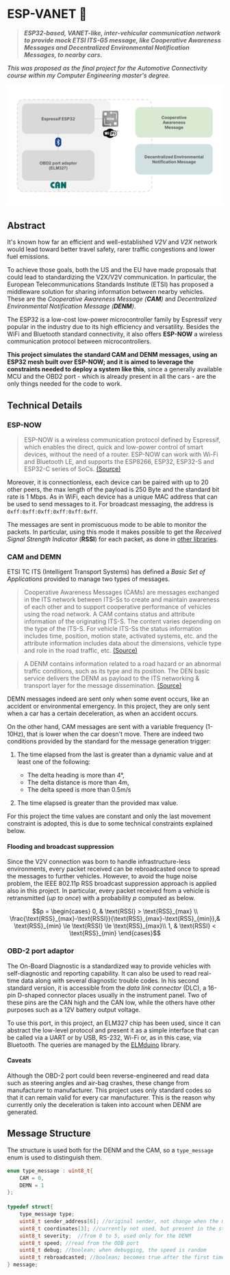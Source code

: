 # ESP-VANET 🚒

> **_ESP32-based, VANET-like, inter-vehicular communication network to provide mock ETSI ITS-G5  message, like Cooperative Awareness Messages and Decentralized Environmental Notification Messages, to nearby cars._**

_This was proposed as the final project for the Automotive Connectivity course within my Computer Engineering master's degree._

![project architecture](misc/architecture.svg)

## Abstract

It's known how far an efficient and well-established _V2V_ and _V2X_ network would lead toward better travel safety, rarer traffic congestions and lower fuel emissions.  

To achieve those goals, both the US and the EU have made proposals that could lead to standardizing the V2X/V2V communication. In particular, the European Telecommunications Standards Institute
(ETSI) has proposed a middleware solution for sharing information between nearby vehicles. These are the _Cooperative Awareness Message (**CAM**)_ and _Decentralized Environmental Notification Message (**DENM**)_.

The ESP32 is a low-cost low-power microcontroller family by Espressif very popular in the industry due to its high efficiency and versatility. Besides the WiFi and Bluetooth standard connectivity, it also offers **ESP-NOW** a wireless communication protocol between microcontrollers.  

**This project simulates the standard CAM and DENM messages, using an ESP32 mesh built over ESP-NOW; and it is aimed to leverage the constraints needed to deploy a system like this**, since a generally available MCU and the OBD2 port - which is already present in all the cars - are the only things needed for the code to work.

## Technical Details

### ESP-NOW

> ESP-NOW is a wireless communication protocol defined by Espressif, which enables the direct, quick and low-power control of smart devices, without the need of a router. ESP-NOW can work with Wi-Fi and Bluetooth LE, and supports the ESP8266, ESP32, ESP32-S and ESP32-C series of SoCs. [(Source)](https://www.espressif.com/en/solutions/low-power-solutions/esp-now)

Moreover, it is connectionless, each device can be paired with up to 20 other peers, the max length of the payload is 250 Byte and the standard bit rate is 1 Mbps. As in WiFi, each device has a unique MAC address that can be used to send messages to it. For broadcast messaging, the address is `0xff:0xff:0xff:0xff:0xff:0xff`.

The messages are sent in promiscuous mode to be able to monitor the packets. In particular, using this mode it makes possible to get the _Received Signal Strength Indicator_ (**RSSI**) for each packet, as done in [other libraries](https://github.com/gmag11/QuickESPNow/blob/main/src/QuickEspNow_esp32.cpp#L365-L357).

### CAM and DEMN

ETSI TC ITS (Intelligent Transport Systems) has defined a _Basic Set of Applications_ provided to manage two types of messages.

>Cooperative Awareness Messages (CAMs) are messages exchanged in the ITS network between ITS-Ss to create and maintain awareness of each other and to support cooperative performance of vehicles using the road network. A CAM contains status and attribute information of the originating ITS-S. The content varies depending on the type of the ITS-S. For vehicle ITS-Ss the status information includes time, position, motion state, activated systems, etc. and the attribute information includes data about the dimensions, vehicle type and role in the road traffic, etc. [(Source)](https://www.etsi.org/deliver/etsi_en/302600_302699/30263702/01.03.02_60/en_30263702v010302p.pdf)

> A DENM contains information related to a road hazard or an abnormal traffic conditions, such as its type and its position. The DEN basic service delivers the DENM as payload to the ITS networking & transport layer for the message dissemination. [(Source)](https://www.etsi.org/deliver/etsi_en/302600_302699/30263703/01.02.02_60/en_30263703v010202p.pdf)

DEMN messages indeed are sent only when some event occurs, like an accident or environmental emergency. In this project, they are only sent when a car has a certain deceleration, as when an accident occurs.  

On the other hand, CAM messages are sent with a variable frequency (1-10Hz), that is lower when the car doesn't move. There are indeed two conditions provided by the standard for the message generation trigger:

1. The time elapsed from the last is greater than a dynamic value and at least one of the following:
    - The delta heading is more than 4°,
    - The delta distance is more than 4m,
    - The delta speed is more than 0.5m/s

2. The time elapsed is greater than the provided max value.

For this project the time values are constant and only the last movement constraint is adopted, this is due to some technical constraints explained below.  

#### Flooding and broadcast suppression

Since the V2V connection was born to handle infrastructure-less environments, every packet received can be rebroadcasted once to spread the messages to further vehicles. However, to avoid the huge noise problem, the IEEE 802.11p RSS broadcast suppression approach is applied also in this project. In particular, every packet received from a vehicle is retransmitted (_up to once_) with a probability $p$ computed as below.

```math
p = 
\begin{cases}
    0, & \text{RSSI} > \text{RSS}_{max} \\
    \frac{\text{RSS}_{max}-\text{RSSI}}{\text{RSS}_{max}-\text{RSS}_{min}},& \text{RSS}_{min} \le \text{RSSI} \le \text{RSS}_{max}\\
    1, & \text{RSSI} < \text{RSS}_{min}
\end{cases}
```



### OBD-2 port adaptor

The On-Board Diagnostic is a standardized way to provide vehicles with self-diagnostic and reporting capability. It can also be used to read real-time data along with several diagnostic trouble codes. In his second standard version, it is accessible from the _data link connector_ (DLC), a 16-pin D-shaped connector places usually in the instrument panel. Two of these pins are the CAN high and the CAN low, while the others have other purposes such as a 12V battery output voltage.  

To use this port, in this project, an ELM327 chip has been used, since it can abstract the low-level protocol and present it as a simple interface that can be called via a UART or by USB, RS-232, Wi-Fi or, as in this case, via Bluetooth. The queries are managed by the [ELMduino](https://github.com/PowerBroker2/ELMduino) library.  

#### Caveats

Although the OBD-2 port could been reverse-engineered and read data such as steering angles and air-bag crashes, these change from manufacturer to manufacturer. This project uses only standard codes so that it can remain valid for every car manufacturer. This is the reason why currently only the deceleration is taken into account when DENM are generated.  

## Message Structure

The structure is used both for the DENM and the CAM, so a `type_message` enum is used to distinguish them.

```cpp
enum type_message : uint8_t{
	CAM = 0,
	DEMN = 1
};

typedef struct{
	type_message type;
	uint8_t sender_address[6]; //original sender, not change when the message is forwarded
	uint8_t coordinates[3]; //currently not used, but present in the standard
	uint8_t severity;  //from 0 to 5, used only for the DENM
	uint8_t speed; //read from the ODB port
	uint8_t debug; //boolean; when debugging, the speed is random
	uint8_t rebroadcasted; //boolean; becomes true after the first time the packet is forwarded
} message;
```